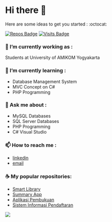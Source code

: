 # Hi there 👋

<!--
**adizaen/adizaen** is a ✨ _special_ ✨ repository because its `README.md` (this file) appears on your GitHub profile.
-->

Here are some ideas to get you started : :octocat:

[![Repos Badge](https://badges.pufler.dev/repos/adizaen)](https://github.com/adizaen?tab=repositories)
[![Visits Badge](https://badges.pufler.dev/visits/adizaen/adizaen)](https://badges.pufler.dev)

### 🔭 I’m currently working as :
Students at University of AMIKOM Yogyakarta

### 🌱 I’m currently learning :
- Database Management System
- MVC Concept on C#
- PHP Programming

### 💬 Ask me about :
- MySQL Databases
- SQL Server Databases
- PHP Programming
- C# Visual Studio

### 📫 How to reach me :
- [linkedin](https://www.linkedin.com/in/adi-zaenul-mustaqim-3442531a6/)
- [email](mailto:adi.mustaqim@students.amikom.ac.id)

### ☕ My popular repositories:
- [Smart Library](https://github.com/adizaen/SmartLibrary)
- [Summary App](https://github.com/adizaen/SummaryApp)
- [Aplikasi Pembukuan](https://github.com/adizaen/AplikasiPembukuan)
- [Sistem Informasi Pendaftaran](https://github.com/adizaen/Sistem_Informasi_Pendaftaran)

<!-- 
<a href="https://github.com/anuraghazra/github-readme-stats">
  <img align="center" src="https://github-readme-stats.vercel.app/api?username=adizaen&show_icons=true&include_all_commits=true&theme=react" alt="Adi Zaenul's github stats" />
</a>
-->

<a href="https://github.com/anuraghazra/github-readme-stats">
  <img align="center" src="https://github-readme-stats.vercel.app/api/top-langs/?username=adizaen&layout=compact&theme=react" />
</a>
